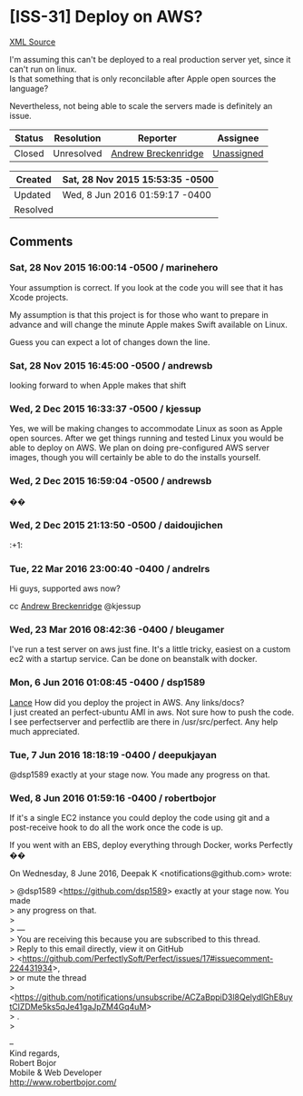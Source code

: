 # [ISS-31] Deploy on AWS?

[XML Source](./xml/ISS-31.xml)
<p><p>I'm assuming this can't be deployed to a real production server yet, since it can't run on linux.<br/>
Is that something that is only reconcilable after Apple open sources the language?</p>

<p>Nevertheless, not being able to scale the servers made is definitely an issue.</p></p>





Status|Resolution|Reporter|Assignee
------|----------|--------|--------
Closed|Unresolved|[Andrew Breckenridge](AndrewSB)|[Unassigned]($-1)





Created|Sat, 28 Nov 2015 15:53:35 -0500
-------|--------------
Updated|Wed, 8 Jun 2016 01:59:17 -0400
Resolved|


## Comments




### Sat, 28 Nov 2015 16:00:14 -0500 / marinehero 

<p><p>Your assumption is correct. If you look at the code you will see that it has Xcode projects. </p>

<p>My assumption is that this project is for those who want to prepare in advance and will change the minute Apple makes Swift available on Linux.</p>

<p>Guess you can expect a lot of changes down the line.</p></p>


### Sat, 28 Nov 2015 16:45:00 -0500 / andrewsb 

<p><p>looking forward to when Apple makes that shift</p></p>


### Wed, 2 Dec 2015 16:33:37 -0500 / kjessup 

<p><p>Yes, we will be making changes to accommodate Linux as soon as Apple open sources. After we get things running and tested Linux you would be able to deploy on AWS. We plan on doing pre-configured AWS server images, though you will certainly be able to do the installs yourself.</p></p>


### Wed, 2 Dec 2015 16:59:04 -0500 / andrewsb 

<p><p>��</p></p>


### Wed, 2 Dec 2015 21:13:50 -0500 / daidoujichen 

<p><p>:+1: </p></p>


### Tue, 22 Mar 2016 23:00:40 -0400 / andrelrs 

<p><p>Hi guys, supported aws now?</p>

<p>cc <a href="http://jira.perfect.org:8080/secure/ViewProfile.jspa?name=AndrewSB" class="user-hover" rel="AndrewSB">Andrew Breckenridge</a> @kjessup</p></p>


### Wed, 23 Mar 2016 08:42:36 -0400 / bleugamer 

<p><p>I've run a test server on aws just fine. It's a little tricky, easiest on a custom ec2 with a startup service. Can be done on beanstalk with docker.</p></p>


### Mon, 6 Jun 2016 01:08:45 -0400 / dsp1589 

<p><p><a href="http://jira.perfect.org:8080/secure/ViewProfile.jspa?name=BleuGamer" class="user-hover" rel="BleuGamer">Lance</a> How did you deploy the project in AWS. Any links/docs? <br/>
I just created an perfect-ubuntu AMI in aws. Not sure how to push the code. I see perfectserver and perfectlib are there in /usr/src/perfect. Any help much appreciated.</p></p>


### Tue, 7 Jun 2016 18:18:19 -0400 / deepukjayan 

<p><p>@dsp1589 exactly at your stage now. You made any progress on that.</p></p>


### Wed, 8 Jun 2016 01:59:16 -0400 / robertbojor 

<p><p>If it's a single EC2 instance you could deploy the code using git and a<br/>
post-receive hook to do all the work once the code is up.</p>

<p>If you went with an EBS, deploy everything through Docker, works Perfectly<br/>
��</p>

<p>On Wednesday, 8 June 2016, Deepak K &lt;notifications@github.com&gt; wrote:</p>

<p>&gt; @dsp1589 &lt;<a href="https://github.com/dsp1589" class="external-link" rel="nofollow">https://github.com/dsp1589</a>&gt; exactly at your stage now. You made<br/>
&gt; any progress on that.<br/>
&gt;<br/>
&gt; —<br/>
&gt; You are receiving this because you are subscribed to this thread.<br/>
&gt; Reply to this email directly, view it on GitHub<br/>
&gt; &lt;<a href="https://github.com/PerfectlySoft/Perfect/issues/17#issuecomment-224431934" class="external-link" rel="nofollow">https://github.com/PerfectlySoft/Perfect/issues/17#issuecomment-224431934</a>&gt;,<br/>
&gt; or mute the thread<br/>
&gt; &lt;<a href="https://github.com/notifications/unsubscribe/ACZaBppiD3l8QelydlGhE8uytClZDMe5ks5qJe41gaJpZM4Gq4uM" class="external-link" rel="nofollow">https://github.com/notifications/unsubscribe/ACZaBppiD3l8QelydlGhE8uytClZDMe5ks5qJe41gaJpZM4Gq4uM</a>&gt;<br/>
&gt; .<br/>
&gt;</p>


<p>&#8211; <br/>
Kind regards,<br/>
Robert Bojor<br/>
Mobile &amp; Web Developer<br/>
<a href="http://www.robertbojor.com/" class="external-link" rel="nofollow">http://www.robertbojor.com/</a></p></p>


